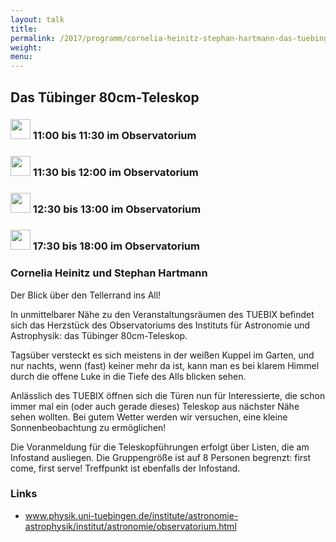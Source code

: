 ```yaml
---
layout: talk
title:
permalink: /2017/programm/cornelia-heinitz-stephan-hartmann-das-tuebinger-80cm-teleskop/
weight: 
menu:
---
```

## Das&nbsp;Tübinger&nbsp;80cm-Teleskop

### <img height = "32" src="../../../images/talk.svg"> 11:00 bis 11:30 im Observatorium

### <img height = "32" src="../../../images/talk.svg"> 11:30 bis 12:00 im Observatorium

### <img height = "32" src="../../../images/talk.svg"> 12:30 bis 13:00 im Observatorium

### <img height = "32" src="../../../images/talk.svg"> 17:30 bis 18:00 im Observatorium

### Cornelia&nbsp;Heinitz&nbsp;und&nbsp;Stephan&nbsp;Hartmann

Der Blick über den Tellerrand ins All!

In unmittelbarer Nähe zu den Veranstaltungsräumen des TUEBIX befindet sich das Herzstück des Observatoriums des Instituts für Astronomie und Astrophysik:
das Tübinger 80cm-Teleskop.

Tagsüber versteckt es sich meistens in der weißen Kuppel im Garten, und nur nachts, wenn (fast) keiner mehr da ist, kann man es bei klarem Himmel durch die offene Luke in die Tiefe des Alls blicken sehen.

Anlässlich des TUEBIX öffnen sich die Türen nun für Interessierte, die schon immer mal ein (oder auch gerade dieses) Teleskop aus nächster Nähe sehen wollten.
Bei gutem Wetter werden wir versuchen, eine kleine Sonnenbeobachtung zu ermöglichen!

Die Voranmeldung für die Teleskopführungen erfolgt über Listen, die am Infostand ausliegen.
Die Gruppengröße ist auf 8 Personen begrenzt: first come, first serve!
Treffpunkt ist ebenfalls der Infostand.

### Links

- <a href="http://www.physik.uni-tuebingen.de/institute/astronomie-astrophysik/institut/astronomie/observatorium.html" target="_blank">www.physik.uni-tuebingen.de/institute/astronomie-astrophysik/institut/astronomie/observatorium.html</a>
